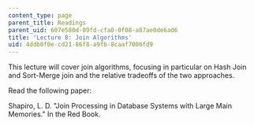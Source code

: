```yaml
---
content_type: page
parent_title: Readings
parent_uid: 607e580d-09fd-cfa0-0f08-a87ae0de6ad6
title: 'Lecture 8: Join Algorithms'
uid: 4ddb0f0e-cd21-86f8-a9fb-8caaf7006fd9
---
```


This lecture will cover join algorithms, focusing in particular on Hash Join and Sort-Merge join and the relative tradeoffs of the two approaches.

Read the following paper:

Shapiro, L. D. "Join Processing in Database Systems with Large Main Memories." In the Red Book.